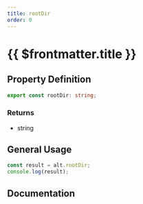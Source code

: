 ```yaml
---
title: rootDir
order: 0
---
```


# {{ $frontmatter.title }}

## Property Definition

```ts
export const rootDir: string;
```

### Returns

* string

## General Usage

```ts
const result = alt.rootDir;
console.log(result);
```

## Documentation

<!--@include: ./parts/rootDir.md-->
